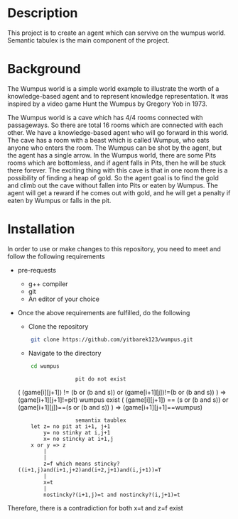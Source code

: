 # Description

This project is to create an agent which can servive on the wumpus world. Semantic tabulex is the main component of
the project.

# Background

The Wumpus world is a simple world example to illustrate the worth of a knowledge-based agent and to represent knowledge representation.
It was inspired by a video game Hunt the Wumpus by Gregory Yob in 1973.

The Wumpus world is a cave which has 4/4 rooms connected with passageways. So there are total 16 rooms which are connected with each other.
We have a knowledge-based agent who will go forward in this world. The cave has a room with a beast which is called Wumpus, who eats anyone
who enters the room. The Wumpus can be shot by the agent, but the agent has a single arrow. In the Wumpus world, there are some Pits rooms
which are bottomless, and if agent falls in Pits, then he will be stuck there forever. The exciting thing with this cave is that in one
room there is a possibility of finding a heap of gold. So the agent goal is to find the gold and climb out the cave without fallen into
Pits or eaten by Wumpus. The agent will get a reward if he comes out with gold, and he will get a penalty if eaten by Wumpus or falls in the pit.

# Installation

In order to use or make changes to this repository, you need to meet and follow the following requirements
* pre-requests
    * g++ compiler
    * git
    * An editor of your choice
* Once the above requirements are fulfilled, do the following
    * Clone the repository
    ```bash
        git clone https://github.com/yitbarek123/wumpus.git
    ```
    * Navigate to the directory
    ```bash
        cd wumpus
    ```


                        
                        pit do not exist
    ( (game[i][j+1]) != (b or (b and s)) or (game[i+1][j])!=(b or (b and s)) ) => (game[i+1][j+1]!=pit)
                         wumpus exist
    ( (game[i][j+1]) == (s or (b and s)) or (game[i+1][j])==(s or (b and s)) ) => (game[i+1][j+1]==wumpus)

 
                        semantix taublex
          let z= no pit at i+1, j+1
              y= no stinky at i,j+1
              x= no stincky at i+1,j
          x or y => z
              |
              |
              z=f which means stincky?((i+1,j)and(i+1,j+2)and(i+2,j+1)and(i,j+1))=T
              |
              x=t
              |
              nostincky?(i+1,j)=t and nostincky?(i,j+1)=t
 Therefore, there is a contradiction for both x=t and z=f exist
              